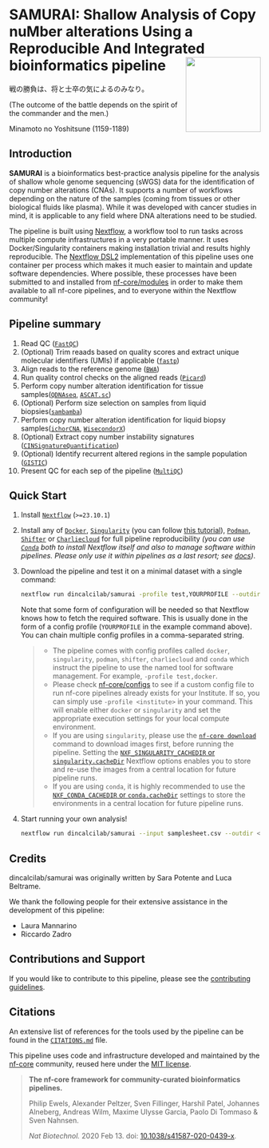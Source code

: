 # SAMURAI: Shallow Analysis of Copy nuMber alterations Using a Reproducible And Integrated bioinformatics pipeline <img src="https://github.com/DIncalciLab/samurai/assets/71792548/7e842710-6fa6-4f0e-997d-33f95693158a" width="150" height="150" align="right">

<quote>
戦の勝負は、将と士卒の気によるのみなり。

(The outcome of the battle depends on the spirit of the commander and the men.)

Minamoto no Yoshitsune (1159-1189)
</quote>

## Introduction

**SAMURAI** is a bioinformatics best-practice analysis pipeline for the analysis of shallow whole genome sequencing (sWGS) data for the identification of copy number alterations (CNAs). It supports a number of workflows depending on the nature of the samples (coming from tissues or other biological fluids like plasma). While it was developed with cancer studies in mind, it is applicable to any field where DNA alterations need to be studied.

The pipeline is built using [Nextflow](https://www.nextflow.io), a workflow tool to run tasks across multiple compute infrastructures in a very portable manner. It uses Docker/Singularity containers making installation trivial and results highly reproducible. The [Nextflow DSL2](https://www.nextflow.io/docs/latest/dsl2.html) implementation of this pipeline uses one container per process which makes it much easier to maintain and update software dependencies. Where possible, these processes have been submitted to and installed from [nf-core/modules](https://github.com/nf-core/modules) in order to make them available to all nf-core pipelines, and to everyone within the Nextflow community!

## Pipeline summary

1. Read QC ([`FastQC`](https://www.bioinformatics.babraham.ac.uk/projects/fastqc/))
2. (Optional) Trim reaads based on quality scores and extract unique molecular identifiers (UMIs) if applicable ([`fastp`]())
3. Align reads to the reference genome ([`BWA`]())
4. Run quality control checks on the aligned reads ([`Picard`]())
5. Perform copy number alteration identification for tissue samples([`QDNAseq`](), [`ASCAT.sc`]())
6. (Optional) Perform size selection on samples from liquid biopsies([`sambamba`]())
7. Perform copy number alteration identification for liquid biopsy samples([`ichorCNA`](), [`WisecondorX`]())
8. (Optional) Extract copy number instability signatures ([`CINSignatureQuantification`]())
9. (Optional) Identify recurrent altered regions in the sample population ([`GISTIC`]())
10. Present QC for each sep of the pipeline ([`MultiQC`](http://multiqc.info/))

## Quick Start

1. Install [`Nextflow`](https://www.nextflow.io/docs/latest/getstarted.html#installation) (`>=23.10.1`)

2. Install any of [`Docker`](https://docs.docker.com/engine/installation/), [`Singularity`](https://www.sylabs.io/guides/3.0/user-guide/) (you can follow [this tutorial](https://singularity-tutorial.github.io/01-installation/)), [`Podman`](https://podman.io/), [`Shifter`](https://nersc.gitlab.io/development/shifter/how-to-use/) or [`Charliecloud`](https://hpc.github.io/charliecloud/) for full pipeline reproducibility _(you can use [`Conda`](https://conda.io/miniconda.html) both to install Nextflow itself and also to manage software within pipelines. Please only use it within pipelines as a last resort; see [docs](https://nf-co.re/usage/configuration#basic-configuration-profiles))_.

3. Download the pipeline and test it on a minimal dataset with a single command:

   ```bash
   nextflow run dincalcilab/samurai -profile test,YOURPROFILE --outdir <OUTDIR>
   ```

   Note that some form of configuration will be needed so that Nextflow knows how to fetch the required software. This is usually done in the form of a config profile (`YOURPROFILE` in the example command above). You can chain multiple config profiles in a comma-separated string.

   > - The pipeline comes with config profiles called `docker`, `singularity`, `podman`, `shifter`, `charliecloud` and `conda` which instruct the pipeline to use the named tool for software management. For example, `-profile test,docker`.
   > - Please check [nf-core/configs](https://github.com/nf-core/configs#documentation) to see if a custom config file to run nf-core pipelines already exists for your Institute. If so, you can simply use `-profile <institute>` in your command. This will enable either `docker` or `singularity` and set the appropriate execution settings for your local compute environment.
   > - If you are using `singularity`, please use the [`nf-core download`](https://nf-co.re/tools/#downloading-pipelines-for-offline-use) command to download images first, before running the pipeline. Setting the [`NXF_SINGULARITY_CACHEDIR` or `singularity.cacheDir`](https://www.nextflow.io/docs/latest/singularity.html?#singularity-docker-hub) Nextflow options enables you to store and re-use the images from a central location for future pipeline runs.
   > - If you are using `conda`, it is highly recommended to use the [`NXF_CONDA_CACHEDIR` or `conda.cacheDir`](https://www.nextflow.io/docs/latest/conda.html) settings to store the environments in a central location for future pipeline runs.

4. Start running your own analysis!

   ```bash
   nextflow run dincalcilab/samurai --input samplesheet.csv --outdir <OUTDIR> --genome GRCh37 -profile <docker/singularity/podman/shifter/charliecloud/conda/institute> <pipeline options>
   ```

## Credits

dincalcilab/samurai was originally written by Sara Potente and Luca Beltrame.

We thank the following people for their extensive assistance in the development of this pipeline:

- Laura Mannarino
- Riccardo Zadro

## Contributions and Support

If you would like to contribute to this pipeline, please see the [contributing guidelines](.github/CONTRIBUTING.md).

## Citations

<!-- TODO nf-core: Add citation for pipeline after first release. Uncomment lines below and update Zenodo doi and badge at the top of this file. -->
<!-- If you use  dincalcilab/samurai for your analysis, please cite it using the following doi: [10.5281/zenodo.XXXXXX](https://doi.org/10.5281/zenodo.XXXXXX) -->

An extensive list of references for the tools used by the pipeline can be found in the [`CITATIONS.md`](CITATIONS.md) file.

This pipeline uses code and infrastructure developed and maintained by the [nf-core](https://nf-co.re) community, reused here under the [MIT license](https://github.com/nf-core/tools/blob/master/LICENSE).

> **The nf-core framework for community-curated bioinformatics pipelines.**
>
> Philip Ewels, Alexander Peltzer, Sven Fillinger, Harshil Patel, Johannes Alneberg, Andreas Wilm, Maxime Ulysse Garcia, Paolo Di Tommaso & Sven Nahnsen.
>
> _Nat Biotechnol._ 2020 Feb 13. doi: [10.1038/s41587-020-0439-x](https://dx.doi.org/10.1038/s41587-020-0439-x).
